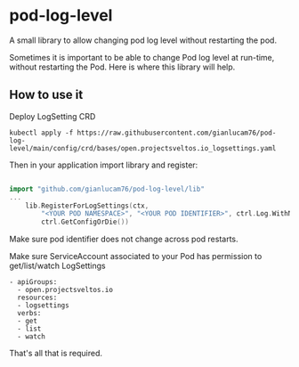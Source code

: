 # pod-log-level
A small library to allow changing pod log level without restarting the pod.

Sometimes it is important to be able to change Pod log level at run-time, without restarting the Pod. Here is where this library will help. 

## How to use it
Deploy LogSetting CRD

```
kubectl apply -f https://raw.githubusercontent.com/gianlucam76/pod-log-level/main/config/crd/bases/open.projectsveltos.io_logsettings.yaml
```

Then in your application import library and register:

```go

import "github.com/gianlucam76/pod-log-level/lib"
...
	lib.RegisterForLogSettings(ctx,
		"<YOUR POD NAMESPACE>", "<YOUR POD IDENTIFIER>", ctrl.Log.WithName("log-setter"),
		ctrl.GetConfigOrDie())
```

Make sure pod identifier does not change across pod restarts.

Make sure ServiceAccount associated to your Pod has permission to get/list/watch LogSettings

```
- apiGroups:
  - open.projectsveltos.io
  resources:
  - logsettings
  verbs:
  - get
  - list
  - watch
```

That's all that is required.